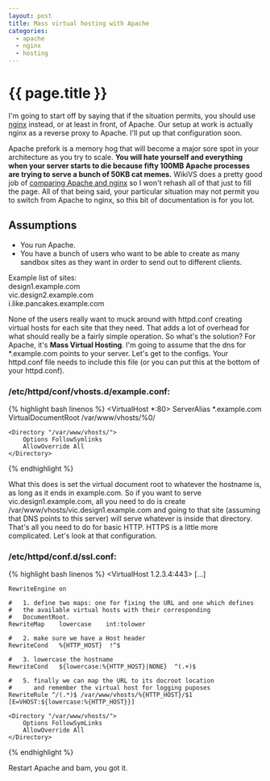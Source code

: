 ```yaml
---
layout: post
title: Mass virtual hosting with Apache
categories:
  - apache
  - nginx
  - hosting
---
```


{{ page.title }}
================

I'm going to start off by saying that if the situation permits, you should use [nginx](http://nginx.org/) instead, or at least in front, of Apache. Our setup at work is actually nginx as a reverse proxy to Apache. I'll put up that configuration soon.

Apache prefork is a memory hog that will become a major sore spot in your architecture as you try to scale. **You will hate yourself and everything when your server starts to die because fifty 100MB Apache processes are trying to serve a bunch of 50KB cat memes.** WikiVS does a pretty good job of [comparing Apache and nginx](http://www.wikivs.com/wiki/Apache_vs_nginx) so I won't rehash all of that just to fill the page. All of that being said, your particular situation may not permit you to switch from Apache to nginx, so this bit of documentation is for you lot.

## Assumptions
* You run Apache.
* You have a bunch of users who want to be able to create as many sandbox sites as they want in order to send out to different clients.

Example list of sites:  
design1.example.com  
vic.design2.example.com  
i.like.pancakes.example.com  

None of the users really want to muck around with httpd.conf creating virtual hosts for each site that they need. That adds a lot of overhead for what should really be a fairly simple operation. So what's the solution? For Apache, it's **Mass Virtual Hosting**. I'm going to assume that the dns for *.example.com points to your server. Let's get to the configs. Your httpd.conf file needs to include this file (or you can put this at the bottom of your httpd.conf).

### /etc/httpd/conf/vhosts.d/example.conf:

{% highlight bash linenos %}
<VirtualHost *:80>
	ServerAlias *.example.com
	VirtualDocumentRoot /var/www/vhosts/%0/

	<Directory "/var/www/vhosts/">
		Options FollowSymlinks
		AllowOverride All
	</Directory>
</VirtualHost>
{% endhighlight %}

What this does is set the virtual document root to whatever the hostname is, as long as it ends in example.com. So if you want to serve vic.design1.example.com, all you need to do is create /var/www/vhosts/vic.design1.example.com and going to that site (assuming that DNS points to this server) will serve whatever is inside that directory. That's all you need to do for basic HTTP. HTTPS is a little more complicated. Let's look at that configuration.

### /etc/httpd/conf.d/ssl.conf:

{% highlight bash linenos %}
<VirtualHost 1.2.3.4:443>
	[...]

	RewriteEngine on

	#   1. define two maps: one for fixing the URL and one which defines
	#   the available virtual hosts with their corresponding
	#   DocumentRoot.
	RewriteMap    lowercase    int:tolower

	#   2. make sure we have a Host header
	RewriteCond   %{HTTP_HOST}  !^$ 

	#   3. lowercase the hostname
	RewriteCond   ${lowercase:%{HTTP_HOST}|NONE}  ^(.+)$

	#   5. finally we can map the URL to its docroot location
	#      and remember the virtual host for logging puposes
	RewriteRule ^/(.*)$ /var/www/vhosts/%{HTTP_HOST}/$1 [E=VHOST:${lowercase:%{HTTP_HOST}}]

	<Directory "/var/www/vhosts/">
		Options FollowSymLinks
		AllowOverride All
	</Directory>
</VirtualHost>
{% endhighlight %}

Restart Apache and bam, you got it.
